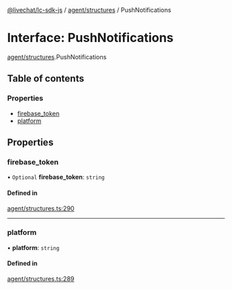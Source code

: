 [@livechat/lc-sdk-js](../README.md) / [agent/structures](../modules/agent_structures.md) / PushNotifications

# Interface: PushNotifications

[agent/structures](../modules/agent_structures.md).PushNotifications

## Table of contents

### Properties

- [firebase\_token](agent_structures.PushNotifications.md#firebase_token)
- [platform](agent_structures.PushNotifications.md#platform)

## Properties

### firebase\_token

• `Optional` **firebase\_token**: `string`

#### Defined in

[agent/structures.ts:290](https://github.com/livechat/lc-sdk-js/blob/951da85/src/agent/structures.ts#L290)

___

### platform

• **platform**: `string`

#### Defined in

[agent/structures.ts:289](https://github.com/livechat/lc-sdk-js/blob/951da85/src/agent/structures.ts#L289)
